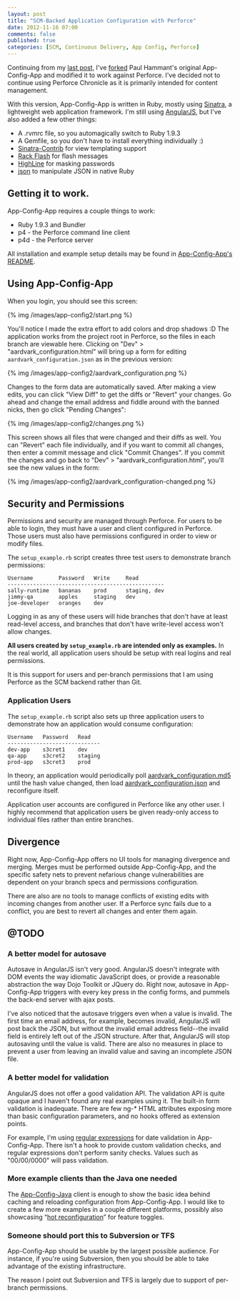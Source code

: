 ```yaml
---
layout: post
title: "SCM-Backed Application Configuration with Perforce"
date: 2012-11-16 07:00
comments: false
published: true
categories: [SCM, Continuous Delivery, App Config, Perforce]
---
```


Continuing from my [last post](/blog/2012/11/07/using-perforce-chronicle-for-application-configuration/), I've [forked](https://github.com/lmcgrath/App-Config-App/) Paul Hammant's original App-Config-App and modified it to work against Perforce. I've decided not to continue using Perforce Chronicle as it is primarily intended for content management.

With this version, App-Config-App is written in Ruby, mostly using [Sinatra](http://www.sinatrarb.com/), a lightweight web application framework. I'm still using [AngularJS](http://angularjs.org/), but I've also added a few other things:

* A .rvmrc file, so you automagically switch to Ruby 1.9.3
* A Gemfile, so you don't have to install everything individually :)
* [Sinatra-Contrib](https://github.com/sinatra/sinatra-contrib) for view templating support
* [Rack Flash](http://nakajima.github.com/rack-flash/) for flash messages
* [HighLine](http://highline.rubyforge.org/) for masking passwords
* [json](http://rubygems.org/gems/json) to manipulate JSON in native Ruby

## Getting it to work.

App-Config-App requires a couple things to work:

* Ruby 1.9.3 and Bundler
* p4 - the Perforce command line client
* p4d - the Perforce server

All installation and example setup details may be found in [App-Config-App's README](https://github.com/lmcgrath/app-config-app/blob/master/README.md).

## Using App-Config-App

When you login, you should see this screen:

{% img /images/app-config2/start.png %}

You'll notice I made the extra effort to add colors and drop shadows :D The application works from the project root in Perforce, so the files in each branch are viewable here. Clicking on "Dev" > "aardvark_configuration.html" will bring up a form for editing `aardvark_configuration.json` as in the previous version:

{% img /images/app-config2/aardvark_configuration.png %}

Changes to the form data are automatically saved. After making a view edits, you can click "View Diff" to get the diffs or "Revert" your changes. Go ahead and change the email address and fiddle around with the banned nicks, then go click "Pending Changes":

{% img /images/app-config2/changes.png %}

This screen shows all files that were changed and their diffs as well. You can "Revert" each file individually, and if you want to commit all changes, then enter a commit message and click "Commit Changes". If you commit the changes and go back to "Dev" > "aardvark_configuration.html", you'll see the new values in the form:

{% img /images/app-config2/aardvark_configuration-changed.png %}

## Security and Permissions

Permissions and security are managed through Perforce. For users to be able to login, they must have a user and client configured in Perforce. Those users must also have permissions configured in order to view or modify files.

The `setup_example.rb` script creates three test users to demonstrate branch permissions:

```
Username        Password   Write     Read
-------------------------------------------------
sally-runtime   bananas    prod      staging, dev
jimmy-qa        apples     staging   dev
joe-developer   oranges    dev 	
```

Logging in as any of these users will hide branches that don't have at least read-level access, and branches that don't have write-level access won't allow changes.

**All users created by `setup_example.rb` are intended only as examples.** In the real world, all application users should be setup with real logins and real permissions.

It is this support for users and per-branch permissions that I am using Perforce as the SCM backend rather than Git.

### Application Users

The `setup_example.rb` script also sets up three application users to demonstrate how an application would consume configuration:

```
Username   Password   Read
-----------------------------
dev-app    s3cret1    dev
qa-app     s3cret2    staging
prod-app   s3cret3    prod
```

In theory, an application would periodically poll [aardvark_configuration.md5](http://localhost:9292/dev/aardvark_configuration.md5) until the hash value changed, then load [aardvark_configuration.json](http://localhost:9292/dev/aardvark_configuration.json) and reconfigure itself.

Application user accounts are configured in Perforce like any other user. I highly recommend that application users be given ready-only access to individual files rather than entire branches.

## Divergence

Right now, App-Config-App offers no UI tools for managing divergence and merging. Merges must be performed outside App-Config-App, and the specific safety nets to prevent nefarious change vulnerabilities are dependent on your branch specs and permissions configuration.

There are also are no tools to manage conflicts of existing edits with incoming changes from another user. If a Perforce sync fails due to a conflict, you are best to revert all changes and enter them again.

## @TODO

### A better model for autosave

Autosave in AngularJS isn't very good. AngularJS doesn't integrate with DOM events the way idiomatic JavaScript does, or provide a reasonable abstraction the way Dojo Toolkit or JQuery do. Right now, autosave in App-Config-App triggers with every key press in the config forms, and pummels the back-end server with ajax posts.

I've also noticed that the autosave triggers even when a value is invalid. The first time an email address, for example, becomes invalid, AngularJS will post back the JSON, but without the invalid email address field--the invalid field is entirely left out of the JSON structure. After that, AngularJS will stop autosaving until the value is valid. There are also no measures in place to prevent a user from leaving an invalid value and saving an incomplete JSON file.

### A better model for validation

AngularJS does not offer a good validation API. The validation API is quite opaque and I haven't found any real examples using it. The built-in form validation is inadequate. There are few ng-* HTML attributes exposing more than basic configuration parameters, and no hooks offered as extension points.

For example, I'm using [regular expressions](http://docs.angularjs.org/api/ng.directive:input.text) for date validation in App-Config-App. There isn't a hook to provide custom validation checks, and regular expressions don't perform sanity checks. Values such as "00/00/0000" will pass validation. 

### More example clients than the Java one needed

The [App-Config-Java](https://github.com/lmcgrath/app-config-java) client is enough to show the basic idea behind caching and reloading configuration from App-Config-App. I would like to create a few more examples in a couple different platforms, possibly also showcasing &ldquo;[hot reconfiguration](http://paulhammant.com/2012/07/10/app-config-workflow-using-scm/)&rdquo; for feature toggles.

### Someone should port this to Subversion or TFS

App-Config-App should be usable by the largest possible audience. For instance, if you're using Subversion, then you should be able to take advantage of the existing infrastructure.

The reason I point out Subversion and TFS is largely due to support of per-branch permissions.
